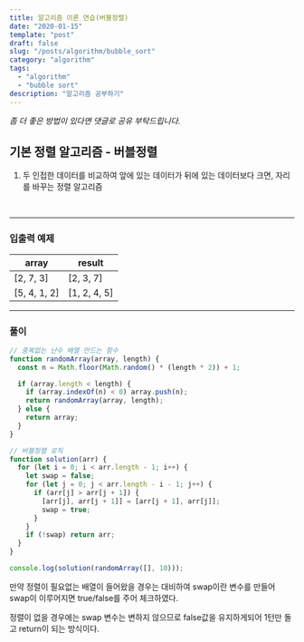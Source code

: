 ```yaml
---
title: 알고리즘 이론 연습(버블정렬)
date: "2020-01-15"
template: "post"
draft: false
slug: "/posts/algorithm/bubble_sort"
category: "algorithm"
tags:
  - "algorithm"
  - "bubble sort"
description: "알고리즘 공부하기"
---
```

<span class="notice">
  <em>좀 더 좋은 방법이 있다면 댓글로 공유 부탁드립니다.</em>
</span>

## 기본 정렬 알고리즘 - 버블정렬
1. 두 인접한 데이터를 비교하여 앞에 있는 데이터가 뒤에 있는 데이터보다 크면, 자리를 바꾸는 정렬 알고리즘

<br>

<hr class="sub" />

### 입출력 예제

<article class="board-tbl">

| array                            | result |
| ---------------------------- | ------ |
| [2, 7, 3]                    | [2, 3, 7]      |
| [5, 4, 1, 2]                 | [1, 2, 4, 5]      |

</article>

<hr class="sub" />

### 풀이

``` javascript
// 중복없는 난수 배열 만드는 함수
function randomArray(array, length) {
  const n = Math.floor(Math.random() * (length * 2)) + 1;

  if (array.length < length) {
    if (array.indexOf(n) < 0) array.push(n);
    return randomArray(array, length);
  } else {
    return array;
  }
}

// 버블정렬 로직
function solution(arr) {
  for (let i = 0; i < arr.length - 1; i++) {
    let swap = false;
    for (let j = 0; j < arr.length - i - 1; j++) {
      if (arr[j] > arr[j + 1]) {
        [arr[j], arr[j + 1]] = [arr[j + 1], arr[j]];
        swap = true;
      }
    }
    if (!swap) return arr;
  }
}

console.log(solution(randomArray([], 10)));
```

만약 정렬이 필요없는 배열이 들어왔을 경우는 대비하여 swap이란 변수를 만들어 swap이 이루어지면 true/false를 주어 체크하였다.

정렬이 없을 경우에는 swap 변수는 변하지 않으므로 false값을 유지하게되어 1턴만 돌고 return이 되는 방식이다.

<br>
<br>
<br>
<br>
<br>